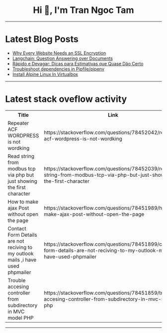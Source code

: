 <h1 align="center">Hi 👋, I'm Tran Ngoc Tam</h1>

---

# Latest Blog Posts 
<!-- BLOG-POST-LIST:START -->
- [Why Every Website Needs an SSL Encryption](https://dev.to/me_priya/why-every-website-needs-an-ssl-encryption-4bcb)
- [Langchain: Question Answering over Documents](https://dev.to/rutamstwt/langchain-question-answering-over-documents-3mh6)
- [Rápido e Devagar: Dicas para Estimativas que Quase Dão Certo](https://dev.to/pdn/rapido-e-devagar-dicas-para-estimativas-que-quase-dao-certo-a26)
- [Troubleshoot dependencies in Pipfile/pipenv](https://dev.to/notingin4k/troubleshoot-dependencies-in-pipfilepipenv-27d3)
- [Install Alpine Linux In Virtualbox](https://dev.to/hardyweb/install-alpine-linux-in-virtualbox-edn)
<!-- BLOG-POST-LIST:END -->

---

# Latest stack oveflow activity
<table>
  <tr><th>Title</th><th>Link</th></tr>
  <!-- STACKOVERFLOW:START --><tr><td>Repeater ACF WORDPRESS is not wordking</td><td>https://stackoverflow.com/questions/78452042/repeater-acf-wordpress-is-not-wordking</td></tr><tr><td>Read string from modbus tcp via php but just showing the first character</td><td>https://stackoverflow.com/questions/78452039/read-string-from-modbus-tcp-via-php-but-just-showing-the-first-character</td></tr><tr><td>How to make ajax Post without open the page</td><td>https://stackoverflow.com/questions/78451989/how-to-make-ajax-post-without-open-the-page</td></tr><tr><td>Contact Form Details are not reciving to my outlook mails ,i have used phpmailer</td><td>https://stackoverflow.com/questions/78451899/contact-form-details-are-not-reciving-to-my-outlook-mails-i-have-used-phpmailer</td></tr><tr><td>Trouble accesing controller from subdirectory in MVC model PHP</td><td>https://stackoverflow.com/questions/78451859/trouble-accesing-controller-from-subdirectory-in-mvc-model-php</td></tr><!-- STACKOVERFLOW:END -->
</table>

---


